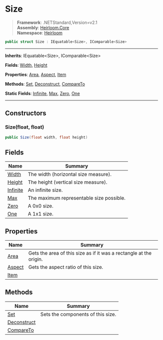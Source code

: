 # Size

> **Framework**: .NETStandard,Version=v2.1  
> **Assembly**: [Heirloom.Core][0]  
> **Namespace**: [Heirloom][0]  

```cs
public struct Size : IEquatable<Size>, IComparable<Size>
```

--------------------------------------------------------------------------------

**Inherits**: IEquatable\<Size>, IComparable\<Size>

**Fields**: [Width][1], [Height][2]

**Properties**: [Area][3], [Aspect][4], [Item][5]

**Methods**: [Set][6], [Deconstruct][7], [CompareTo][8]

**Static Fields**: [Infinite][9], [Max][10], [Zero][11], [One][12]

--------------------------------------------------------------------------------

## Constructors

### Size(float, float)

```cs
public Size(float width, float height)
```

## Fields

| Name          | Summary                                  |
|---------------|------------------------------------------|
| [Width][1]    | The width (horizontal size measure).     |
| [Height][2]   | The height (vertical size measure).      |
| [Infinite][9] | An infinite size.                        |
| [Max][10]     | The maximum representable size possible. |
| [Zero][11]    | A 0x0 size.                              |
| [One][12]     | A 1x1 size.                              |

## Properties

| Name        | Summary                                                            |
|-------------|--------------------------------------------------------------------|
| [Area][3]   | Gets the area of this size as if it was a rectangle at the origin. |
| [Aspect][4] | Gets the aspect ratio of this size.                                |
| [Item][5]   |                                                                    |

## Methods

| Name             | Summary                           |
|------------------|-----------------------------------|
| [Set][6]         | Sets the components of this size. |
| [Deconstruct][7] |                                   |
| [CompareTo][8]   |                                   |

[0]: ..\Heirloom.Core.md
[1]: Heirloom.Size.Width.md
[2]: Heirloom.Size.Height.md
[3]: Heirloom.Size.Area.md
[4]: Heirloom.Size.Aspect.md
[5]: Heirloom.Size.Item.md
[6]: Heirloom.Size.Set.md
[7]: Heirloom.Size.Deconstruct.md
[8]: Heirloom.Size.CompareTo.md
[9]: Heirloom.Size.Infinite.md
[10]: Heirloom.Size.Max.md
[11]: Heirloom.Size.Zero.md
[12]: Heirloom.Size.One.md
